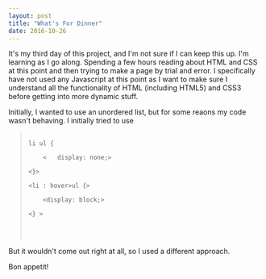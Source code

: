 ```yaml
---
layout: post
title: "What's For Dinner"
date: 2016-10-26
---
```


It's my third day of this project, and I'm not sure if I can keep this up.  I'm learning as I go along.  Spending a few hours reading about HTML and CSS at this point and then trying to make a page by trial and error.  I specifically have not used any Javascript at this point as I want to make sure I understand all the functionality of HTML (including HTML5) and CSS3 before getting into more dynamic stuff.

Initially, I wanted to use an unordered list, but for some reaons my code wasn't behaving.  I initially tried to use 
<blockquote>
   <pre>
       <code>
li ul {<br/>
    &lt;   display: none;&gt;<br/> 
&lt;}&gt;<br/>
&lt;li : hover>ul {&gt;<br/>
    &lt;display: block;&gt;<br/>
&lt;} &gt;<br/>
    </code>
    </pre>
</blockquote>
But it wouldn't come out right at all, so I used a different approach.

Bon appetit!
